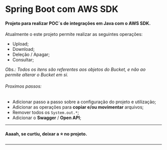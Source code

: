 # Spring Boot com AWS SDK

#### Projeto para realizar POC´s de integrações em Java com o AWS SDK.

Atualmente o este projeto permite realizar as seguintes operações:

- Upload;
- Download;
- Deleção / Apagar;
- Consultar;

*Obs.: Todos os itens são referentes aos objetos do Bucket, e não ao permite alterar o Bucket em si.*

###### Proximos passos:

- Adicionar passo a passo sobre a configuração do projeto e utilização;
- Adicionar as operações para **copiar e/ou movimentar** arquivos;
- Remover todos os ``System.out.*``;
- Adicionar o **Swagger** / **Open API**;


---

#### Aaaah, se curtiu, deixar a :star: no projeto.

---

